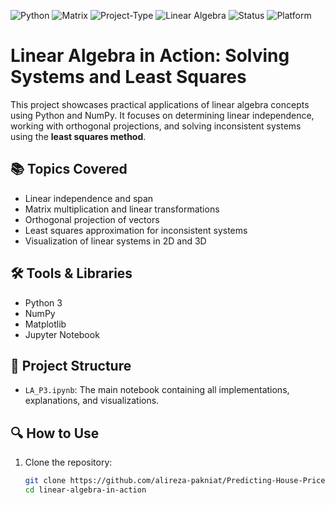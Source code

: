![Python](https://img.shields.io/badge/Python-3.8%2B-blue)
![Matrix](https://img.shields.io/badge/Matrix%20Operations-RREF-important)
![Project-Type](https://img.shields.io/badge/Type-Notebook-lightgrey)
![Linear Algebra](https://img.shields.io/badge/Topic-Linear%20Algebra-green)
![Status](https://img.shields.io/badge/Status-Completed-brightgreen)
![Platform](https://img.shields.io/badge/Platform-Jupyter%20Notebook-orange)

# Linear Algebra in Action: Solving Systems and Least Squares

This project showcases practical applications of linear algebra concepts using Python and NumPy. It focuses on determining linear independence, working with orthogonal projections, and solving inconsistent systems using the **least squares method**.

## 📚 Topics Covered

- Linear independence and span
- Matrix multiplication and linear transformations
- Orthogonal projection of vectors
- Least squares approximation for inconsistent systems
- Visualization of linear systems in 2D and 3D

## 🛠️ Tools & Libraries

- Python 3
- NumPy
- Matplotlib
- Jupyter Notebook

## 📁 Project Structure

- `LA_P3.ipynb`: The main notebook containing all implementations, explanations, and visualizations.

## 🔍 How to Use

1. Clone the repository:
   ```bash
   git clone https://github.com/alireza-pakniat/Predicting-House-Price
   cd linear-algebra-in-action
